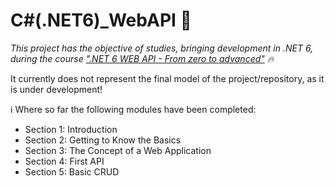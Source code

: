 # C#(.NET6)_WebAPI 🚀

_This project has the objective of studies, bringing development in .NET 6, during the course [".NET 6 WEB API - From zero to advanced"](https://www.udemy.com/course/net-6-web-api-do-zero-ao-avancado/) 🔥_

It currently does not represent the final model of the project/repository, as it is under development!

ℹ️ Where so far the following modules have been completed:
- Section 1: Introduction
- Section 2: Getting to Know the Basics
- Section 3: The Concept of a Web Application
- Section 4: First API
- Section 5: Basic CRUD
